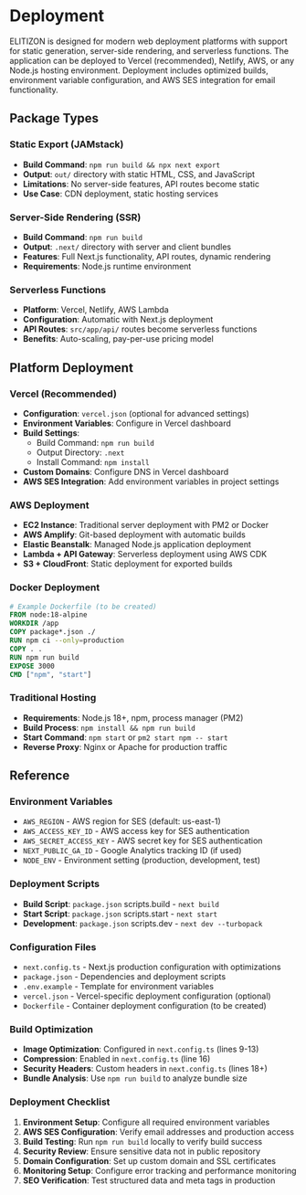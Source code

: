 <!-- Generated: 2025-06-15 00:00:00 UTC -->

# Deployment

ELITIZON is designed for modern web deployment platforms with support for static generation, server-side rendering, and serverless functions. The application can be deployed to Vercel (recommended), Netlify, AWS, or any Node.js hosting environment. Deployment includes optimized builds, environment variable configuration, and AWS SES integration for email functionality.

## Package Types

### Static Export (JAMstack)
- **Build Command**: `npm run build && npx next export`
- **Output**: `out/` directory with static HTML, CSS, and JavaScript
- **Limitations**: No server-side features, API routes become static
- **Use Case**: CDN deployment, static hosting services

### Server-Side Rendering (SSR)
- **Build Command**: `npm run build`
- **Output**: `.next/` directory with server and client bundles
- **Features**: Full Next.js functionality, API routes, dynamic rendering
- **Requirements**: Node.js runtime environment

### Serverless Functions
- **Platform**: Vercel, Netlify, AWS Lambda
- **Configuration**: Automatic with Next.js deployment
- **API Routes**: `src/app/api/` routes become serverless functions
- **Benefits**: Auto-scaling, pay-per-use pricing model

## Platform Deployment

### Vercel (Recommended)
- **Configuration**: `vercel.json` (optional for advanced settings)
- **Environment Variables**: Configure in Vercel dashboard
- **Build Settings**:
  - Build Command: `npm run build`
  - Output Directory: `.next`
  - Install Command: `npm install`
- **Custom Domains**: Configure DNS in Vercel dashboard
- **AWS SES Integration**: Add environment variables in project settings

### AWS Deployment
- **EC2 Instance**: Traditional server deployment with PM2 or Docker
- **AWS Amplify**: Git-based deployment with automatic builds
- **Elastic Beanstalk**: Managed Node.js application deployment
- **Lambda + API Gateway**: Serverless deployment using AWS CDK
- **S3 + CloudFront**: Static deployment for exported builds

### Docker Deployment
```dockerfile
# Example Dockerfile (to be created)
FROM node:18-alpine
WORKDIR /app
COPY package*.json ./
RUN npm ci --only=production
COPY . .
RUN npm run build
EXPOSE 3000
CMD ["npm", "start"]
```

### Traditional Hosting
- **Requirements**: Node.js 18+, npm, process manager (PM2)
- **Build Process**: `npm install && npm run build`
- **Start Command**: `npm start` or `pm2 start npm -- start`
- **Reverse Proxy**: Nginx or Apache for production traffic

## Reference

### Environment Variables
- `AWS_REGION` - AWS region for SES (default: us-east-1)
- `AWS_ACCESS_KEY_ID` - AWS access key for SES authentication
- `AWS_SECRET_ACCESS_KEY` - AWS secret key for SES authentication
- `NEXT_PUBLIC_GA_ID` - Google Analytics tracking ID (if used)
- `NODE_ENV` - Environment setting (production, development, test)

### Deployment Scripts
- **Build Script**: `package.json` scripts.build - `next build`
- **Start Script**: `package.json` scripts.start - `next start`
- **Development**: `package.json` scripts.dev - `next dev --turbopack`

### Configuration Files
- `next.config.ts` - Next.js production configuration with optimizations
- `package.json` - Dependencies and deployment scripts
- `.env.example` - Template for environment variables
- `vercel.json` - Vercel-specific deployment configuration (optional)
- `Dockerfile` - Container deployment configuration (to be created)

### Build Optimization
- **Image Optimization**: Configured in `next.config.ts` (lines 9-13)
- **Compression**: Enabled in `next.config.ts` (line 16)
- **Security Headers**: Custom headers in `next.config.ts` (lines 18+)
- **Bundle Analysis**: Use `npm run build` to analyze bundle size

### Deployment Checklist
1. **Environment Setup**: Configure all required environment variables
2. **AWS SES Configuration**: Verify email addresses and production access
3. **Build Testing**: Run `npm run build` locally to verify build success
4. **Security Review**: Ensure sensitive data not in public repository
5. **Domain Configuration**: Set up custom domain and SSL certificates
6. **Monitoring Setup**: Configure error tracking and performance monitoring
7. **SEO Verification**: Test structured data and meta tags in production
